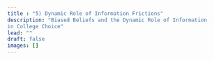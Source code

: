 ```yaml
---
title : "5) Dynamic Role of Information Frictions"
description: "Biased Beliefs and the Dynamic Role of Information
in College Choice"
lead: ""
draft: false
images: []
---
```

